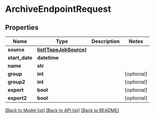 # ArchiveEndpointRequest

## Properties

Name | Type | Description | Notes
------------ | ------------- | ------------- | -------------
**source** | [**list[TapeJobSource]**](TapeJobSource.md) |  | 
**start_date** | **datetime** |  | 
**name** | **str** |  | 
**group** | **int** |  | [optional] 
**group2** | **int** |  | [optional] 
**export** | **bool** |  | [optional] 
**export2** | **bool** |  | [optional] 

[[Back to Model list]](../#documentation-for-models) [[Back to API list]](../#documentation-for-api-endpoints) [[Back to README]](../)


